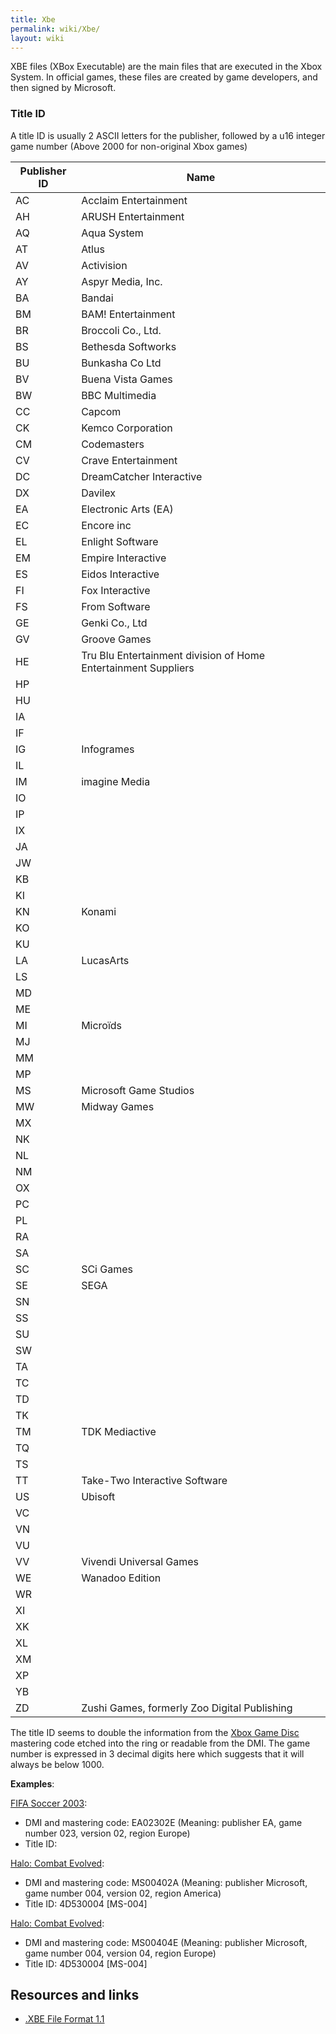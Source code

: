 ```yaml
---
title: Xbe
permalink: wiki/Xbe/
layout: wiki
---
```


XBE files (XBox Executable) are the main files that are executed in the
Xbox System. In official games, these files are created by game
developers, and then signed by Microsoft.

### Title ID

A title ID is usually 2 ASCII letters for the publisher, followed by a
u16 integer game number (Above 2000 for non-original Xbox games)

| Publisher ID | Name                                                           |
|--------------|----------------------------------------------------------------|
| AC           | Acclaim Entertainment                                          |
| AH           | ARUSH Entertainment                                            |
| AQ           | Aqua System                                                    |
| AT           | Atlus                                                          |
| AV           | Activision                                                     |
| AY           | Aspyr Media, Inc.                                              |
| BA           | Bandai                                                         |
| BM           | BAM! Entertainment                                             |
| BR           | Broccoli Co., Ltd.                                             |
| BS           | Bethesda Softworks                                             |
| BU           | Bunkasha Co Ltd                                                |
| BV           | Buena Vista Games                                              |
| BW           | BBC Multimedia                                                 |
| CC           | Capcom                                                         |
| CK           | Kemco Corporation                                              |
| CM           | Codemasters                                                    |
| CV           | Crave Entertainment                                            |
| DC           | DreamCatcher Interactive                                       |
| DX           | Davilex                                                        |
| EA           | Electronic Arts (EA)                                           |
| EC           | Encore inc                                                     |
| EL           | Enlight Software                                               |
| EM           | Empire Interactive                                             |
| ES           | Eidos Interactive                                              |
| FI           | Fox Interactive                                                |
| FS           | From Software                                                  |
| GE           | Genki Co., Ltd                                                 |
| GV           | Groove Games                                                   |
| HE           | Tru Blu Entertainment division of Home Entertainment Suppliers |
| HP           |                                                                |
| HU           |                                                                |
| IA           |                                                                |
| IF           |                                                                |
| IG           | Infogrames                                                     |
| IL           |                                                                |
| IM           | imagine Media                                                  |
| IO           |                                                                |
| IP           |                                                                |
| IX           |                                                                |
| JA           |                                                                |
| JW           |                                                                |
| KB           |                                                                |
| KI           |                                                                |
| KN           | Konami                                                         |
| KO           |                                                                |
| KU           |                                                                |
| LA           | LucasArts                                                      |
| LS           |                                                                |
| MD           |                                                                |
| ME           |                                                                |
| MI           | Microïds                                                       |
| MJ           |                                                                |
| MM           |                                                                |
| MP           |                                                                |
| MS           | Microsoft Game Studios                                         |
| MW           | Midway Games                                                   |
| MX           |                                                                |
| NK           |                                                                |
| NL           |                                                                |
| NM           |                                                                |
| OX           |                                                                |
| PC           |                                                                |
| PL           |                                                                |
| RA           |                                                                |
| SA           |                                                                |
| SC           | SCi Games                                                      |
| SE           | SEGA                                                           |
| SN           |                                                                |
| SS           |                                                                |
| SU           |                                                                |
| SW           |                                                                |
| TA           |                                                                |
| TC           |                                                                |
| TD           |                                                                |
| TK           |                                                                |
| TM           | TDK Mediactive                                                 |
| TQ           |                                                                |
| TS           |                                                                |
| TT           | Take-Two Interactive Software                                  |
| US           | Ubisoft                                                        |
| VC           |                                                                |
| VN           |                                                                |
| VU           |                                                                |
| VV           | Vivendi Universal Games                                        |
| WE           | Wanadoo Edition                                                |
| WR           |                                                                |
| XI           |                                                                |
| XK           |                                                                |
| XL           |                                                                |
| XM           |                                                                |
| XP           |                                                                |
| YB           |                                                                |
| ZD           | Zushi Games, formerly Zoo Digital Publishing                   |

The title ID seems to double the information from the [Xbox Game
Disc](/wiki/Xbox_Game_Disc "wikilink") mastering code etched into the ring or
readable from the DMI. The game number is expressed in 3 decimal digits
here which suggests that it will always be below 1000.

**Examples**:

[FIFA Soccer 2003](/wiki/FIFA_Soccer_2003 "wikilink"):

-   DMI and mastering code: EA02302E (Meaning: publisher EA, game number
    023, version 02, region Europe)
-   Title ID:

[Halo: Combat Evolved](/wiki/Halo:_Combat_Evolved "wikilink"):

-   DMI and mastering code: MS00402A (Meaning: publisher Microsoft, game
    number 004, version 02, region America)
-   Title ID: 4D530004 \[MS-004\]

[Halo: Combat Evolved](/wiki/Halo:_Combat_Evolved "wikilink"):

-   DMI and mastering code: MS00404E (Meaning: publisher Microsoft, game
    number 004, version 04, region Europe)
-   Title ID: 4D530004 \[MS-004\]

Resources and links
-------------------

-   [.XBE File Format 1.1](http://www.caustik.com/cxbx/download/xbe.htm)

